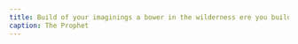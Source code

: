 ```yaml
---
title: Build of your imaginings a bower in the wilderness ere you build a house within the city walls
caption: The Prophet
---
```

